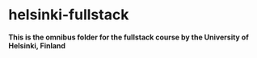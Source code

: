# helsinki-fullstack

**This is the omnibus folder for the fullstack course by the University of Helsinki, Finland**
